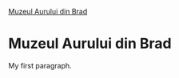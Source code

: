 <!DOCTYPE html>
<html>
<head>
<title>Muzeul Aurului din Brad</title>
</head>
<body>

<a href="https://ro.wikipedia.org/wiki/Muzeul_Aurului_din_Brad">Muzeul Aurului din Brad</a>

<h1>Muzeul Aurului din Brad</h1>
<p>My first paragraph.</p>

</body>
</html>
